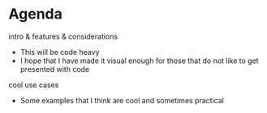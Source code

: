 # Agenda

intro & features & considerations

- This will be code heavy
- I hope that I have made it visual enough for those that do not like to get presented with code

cool use cases

- Some examples that I think are cool and sometimes practical

